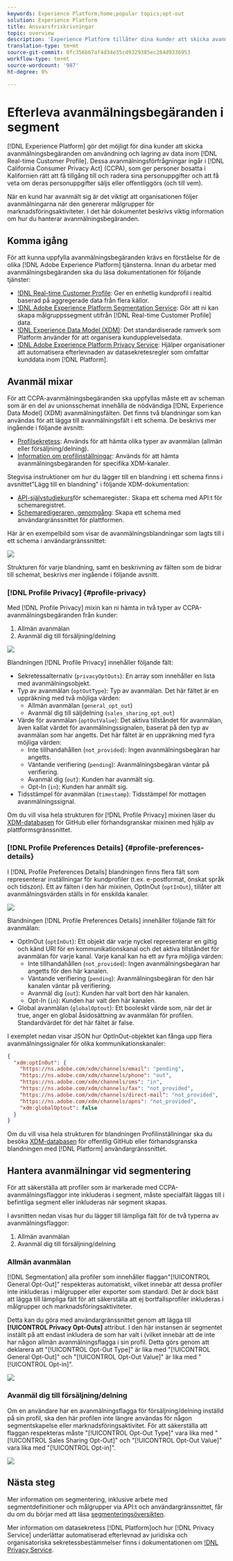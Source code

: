 ```yaml
---
keywords: Experience Platform;home;popular topics;opt-out
solution: Experience Platform
title: Ansvarsfriskrivningar
topic: overview
description: 'Experience Platform tillåter dina kunder att skicka avanmälningsbegäranden om användning och lagring av sina data i kundprofilen i realtid]. Dessa avanmälningsförfrågningar ingår i California Consumer Privacy Act (CCPA), som ger personer bosatta i Kalifornien rätt att få tillgång till och radera sina personuppgifter och att få veta om deras personuppgifter säljs eller offentliggörs (och till vem). '
translation-type: tm+mt
source-git-commit: 0fc356b67af4d34e35cd9329385ec284d9336953
workflow-type: tm+mt
source-wordcount: '987'
ht-degree: 0%

---
```



# Efterleva avanmälningsbegäranden i segment

[!DNL Experience Platform] gör det möjligt för dina kunder att skicka avanmälningsbegäranden om användning och lagring av data inom [!DNL Real-time Customer Profile]. Dessa avanmälningsförfrågningar ingår i [!DNL California Consumer Privacy Act] (CCPA), som ger personer bosatta i Kalifornien rätt att få tillgång till och radera sina personuppgifter och att få veta om deras personuppgifter säljs eller offentliggörs (och till vem).

När en kund har avanmält sig är det viktigt att organisationen följer avanmälningarna när den genererar målgrupper för marknadsföringsaktiviteter. I det här dokumentet beskrivs viktig information om hur du hanterar avanmälningsbegäranden.

## Komma igång

För att kunna uppfylla avanmälningsbegäranden krävs en förståelse för de olika [!DNL Adobe Experience Platform] tjänsterna. Innan du arbetar med avanmälningsbegäranden ska du läsa dokumentationen för följande tjänster:

- [!DNL Real-time Customer Profile](../profile/home.md): Ger en enhetlig kundprofil i realtid baserad på aggregerade data från flera källor.
- [!DNL Adobe Experience Platform Segmentation Service](./home.md): Gör att ni kan skapa målgruppssegment utifrån [!DNL Real-time Customer Profile] data.
- [!DNL Experience Data Model (XDM)](../xdm/home.md): Det standardiserade ramverk som Platform använder för att organisera kundupplevelsedata.
- [!DNL Adobe Experience Platform Privacy Service](../privacy-service/home.md): Hjälper organisationer att automatisera efterlevnaden av datasekretesregler som omfattar kunddata inom [!DNL Platform].

## Avanmäl mixar

För att CCPA-avanmälningsbegäranden ska uppfyllas måste ett av scheman som är en del av unionsschemat innehålla de nödvändiga [!DNL Experience Data Model] (XDM) avanmälningsfälten. Det finns två blandningar som kan användas för att lägga till avanmälningsfält i ett schema. De beskrivs mer ingående i följande avsnitt:

- [Profilsekretess](#profile-privacy): Används för att hämta olika typer av avanmälan (allmän eller försäljning/delning).
- [Information om profilinställningar](#profile-preferences-details): Används för att hämta avanmälningsbegäranden för specifika XDM-kanaler.

Stegvisa instruktioner om hur du lägger till en blandning i ett schema finns i avsnittet&quot;Lägg till en blandning&quot; i följande XDM-dokumentation:
- [API-självstudiekurs](../xdm/api/getting-started.md)för schemaregister.: Skapa ett schema med API:t för schemaregistret.
- [Schemaredigeraren, genomgång](../xdm/tutorials/create-schema-ui.md): Skapa ett schema med användargränssnittet för plattformen.

Här är en exempelbild som visar de avanmälningsblandningar som lagts till i ett schema i användargränssnittet:

![](images/opt-outs/opt-out-mixins-user-interface.png)

Strukturen för varje blandning, samt en beskrivning av fälten som de bidrar till schemat, beskrivs mer ingående i följande avsnitt.

### [!DNL Profile Privacy] {#profile-privacy}

Med [!DNL Profile Privacy] mixin kan ni hämta in två typer av CCPA-avanmälningsbegäranden från kunder:

1. Allmän avanmälan
2. Avanmäl dig till försäljning/delning

![](images/opt-outs/profile-privacy.png)

Blandningen [!DNL Profile Privacy] innehåller följande fält:

- Sekretessalternativ (`privacyOptOuts`): En array som innehåller en lista med avanmälningsobjekt.
- Typ av avanmälan (`optOutType`): Typ av avanmälan. Det här fältet är en uppräkning med två möjliga värden:
   - Allmän avanmälan (`general_opt_out`)
   - Avanmäl dig till säljdelning (`sales_sharing_opt_out`)
- Värde för avanmälan (`optOutValue`): Det aktiva tillståndet för avanmälan, även kallat värdet för avanmälningssignalen, baserat på den typ av avanmälan som har angetts. Det här fältet är en uppräkning med fyra möjliga värden:
   - Inte tillhandahållen (`not_provided`): Ingen avanmälningsbegäran har angetts.
   - Väntande verifiering (`pending`): Avanmälningsbegäran väntar på verifiering.
   - Avanmäl dig (`out`): Kunden har avanmält sig.
   - Opt-In (`in`): Kunden har anmält sig.
- Tidsstämpel för avanmälan (`timestamp`): Tidsstämpel för mottagen avanmälningssignal.

Om du vill visa hela strukturen för [!DNL Profile Privacy] mixinen läser du [XDM-databasen](https://github.com/adobe/xdm/blob/master/schemas/context/profile-privacy.schema.json) för GitHub eller förhandsgranskar mixinen med hjälp av plattformsgränssnittet.

### [!DNL Profile Preferences Details] {#profile-preferences-details}

I [!DNL Profile Preferences Details] blandningen finns flera fält som representerar inställningar för kundprofiler (t.ex. e-postformat, önskat språk och tidszon). Ett av fälten i den här mixinen, OptInOut (`optInOut`), tillåter att avanmälningsvärden ställs in för enskilda kanaler.

![](images/opt-outs/profile-preferences-details.png)

Blandningen [!DNL Profile Preferences Details] innehåller följande fält för avanmälan:

- OptInOut (`optInOut`): Ett objekt där varje nyckel representerar en giltig och känd URI för en kommunikationskanal och det aktiva tillståndet för avanmälan för varje kanal. Varje kanal kan ha ett av fyra möjliga värden:
   - Inte tillhandahållen (`not_provided`): Ingen avanmälningsbegäran har angetts för den här kanalen.
   - Väntande verifiering (`pending`): Avanmälningsbegäran för den här kanalen väntar på verifiering.
   - Avanmäl dig (`out`): Kunden har valt bort den här kanalen.
   - Opt-In (`in`): Kunden har valt den här kanalen.
- Global avanmälan (`globalOptout`): Ett booleskt värde som, när det är true, anger en global åsidosättning av avanmälan för profilen. Standardvärdet för det här fältet är false.

I exemplet nedan visar JSON hur OptInOut-objektet kan fånga upp flera avanmälningssignaler för olika kommunikationskanaler:

```json
{
  "xdm:optInOut": {
    "https://ns.adobe.com/xdm/channels/email": "pending",
    "https://ns.adobe.com/xdm/channels/phone": "out",
    "https://ns.adobe.com/xdm/channels/sms": "in",
    "https://ns.adobe.com/xdm/channels/fax": "not_provided",
    "https://ns.adobe.com/xdm/channels/direct-mail": "not_provided",
    "https://ns.adobe.com/xdm/channels/apns": "not_provided",
    "xdm:globalOptout": false
  }
}
```

Om du vill visa hela strukturen för blandningen Profilinställningar ska du besöka [XDM-databasen](https://github.com/adobe/xdm/blob/master/schemas/context/profile-preferences-details.schema.json) för offentlig GitHub eller förhandsgranska blandningen med [!DNL Platform] användargränssnittet.

## Hantera avanmälningar vid segmentering

För att säkerställa att profiler som är markerade med CCPA-avanmälningsflaggor inte inkluderas i segment, måste specialfält läggas till i befintliga segment eller inkluderas när segment skapas.

I avsnitten nedan visas hur du lägger till lämpliga fält för de två typerna av avanmälningsflaggor:
1. Allmän avanmälan
2. Avanmäl dig till försäljning/delning

### Allmän avanmälan

[!DNL Segmentation] alla profiler som innehåller flaggan&quot;[!UICONTROL General Opt-Out]&quot; respekteras automatiskt, vilket innebär att dessa profiler inte inkluderas i målgrupper eller exporter som standard. Det är dock bäst att lägga till lämpliga fält för att säkerställa att ej bortfallsprofiler inkluderas i målgrupper och marknadsföringsaktiviteter.

Detta kan du göra med användargränssnittet genom att lägga till **[!UICONTROL Privacy Opt-Outs]** attribut. I den här instansen är segmentet inställt på att endast inkludera de som har valt i (vilket innebär att de inte har någon allmän avanmälningsflagga i sin profil. Detta görs genom att deklarera att &quot;[!UICONTROL Opt-Out Type]&quot; är lika med &quot;[!UICONTROL General Opt-Out]&quot; och &quot;[!UICONTROL Opt-Out Value]&quot; är lika med &quot;[!UICONTROL Opt-in]&quot;.

![](images/opt-outs/segment-general-opt-out.png)

### Avanmäl dig till försäljning/delning

Om en användare har en avanmälningsflagga för försäljning/delning inställd på sin profil, ska den här profilen inte längre användas för någon segmentskapelse eller marknadsföringsaktivitet. För att säkerställa att flaggan respekteras måste &quot;[!UICONTROL Opt-Out Type]&quot; vara lika med &quot;[!UICONTROL Sales Sharing Opt-Out]&quot; och &quot;[!UICONTROL Opt-Out Value]&quot; vara lika med &quot;[!UICONTROL Opt-in]&quot;.

![](images/opt-outs/segment-sales-sharing-opt-out.png)

<!-- ### Overriding default exclusions

In some instances, such as building a segment of people who have opted out, it may be necessary to override the default exclusion of opted-out profiles. This override can be done via the API or in the Segment Builder user interface. -->

## Nästa steg

Mer information om segmentering, inklusive arbete med segmentdefinitioner och målgrupper via API:t och användargränssnittet, får du om du börjar med att läsa [segmenteringsöversikten](./home.md).

Mer information om datasekretess [!DNL Platform]och hur [!DNL Privacy Service] underlättar automatiserad efterlevnad av juridiska och organisatoriska sekretessbestämmelser finns i dokumentationen om [!DNL Privacy Service](../privacy-service/home.md).
